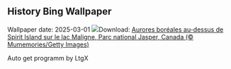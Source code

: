 ## History Bing Wallpaper
Wallpaper date: 2025-03-01
![](https://www.bing.com/th?id=OHR.MaligneLakeJasper_FR-FR2308232847_UHD.jpg&w=1000)Download: [Aurores boréales au-dessus de Spirit Island sur le lac Maligne, Parc national Jasper, Canada (© Mumemories/Getty Images)](https://www.bing.com/th?id=OHR.MaligneLakeJasper_FR-FR2308232847_UHD.jpg)

Auto get programm by LtgX
